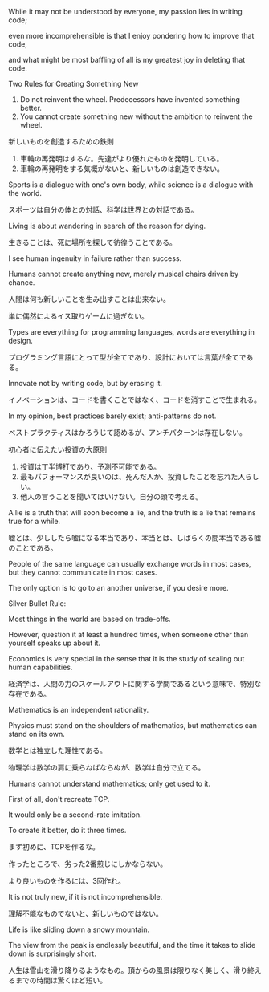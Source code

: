 While it may not be understood by everyone, my passion lies in writing code;

even more incomprehensible is that I enjoy pondering how to improve that code, 

and what might be most baffling of all is my greatest joy in deleting that code.



Two Rules for Creating Something New

1. Do not reinvent the wheel. Predecessors have invented something better.
1. You cannot create something new without the ambition to reinvent the wheel.

新しいものを創造するための鉄則
1. 車輪の再発明はするな。先達がより優れたものを発明している。
2. 車輪の再発明をする気概がないと、新しいものは創造できない。



Sports is a dialogue with one's own body, while science is a dialogue with the world.

スポーツは自分の体との対話、科学は世界との対話である。



Living is about wandering in search of the reason for dying.

生きることは、死に場所を探して彷徨うことである。



I see human ingenuity in failure rather than success.



Humans cannot create anything new, merely musical chairs driven by chance.

人間は何も新しいことを生み出すことは出来ない。

単に偶然によるイス取りゲームに過ぎない。



Types are everything for programming languages, words are everything in design.

プログラミング言語にとって型が全てであり、設計においては言葉が全てである。



Innovate not by writing code, but by erasing it.

イノベーションは、コードを書くことではなく、コードを消すことで生まれる。



In my opinion, best practices barely exist; anti-patterns do not.

ベストプラクティスはかろうじて認めるが、アンチパターンは存在しない。



初心者に伝えたい投資の大原則

1. 投資は丁半博打であり、予測不可能である。
2. 最もパフォーマンスが良いのは、死んだ人か、投資したことを忘れた人らしい。
3. 他人の言うことを聞いてはいけない。自分の頭で考える。



A lie is a truth that will soon become a lie, and the truth is a lie that remains true for a while.

嘘とは、少ししたら嘘になる本当であり、本当とは、しばらくの間本当である嘘のことである。



People of the same language can usually exchange words in most cases, but they cannot communicate in most cases.



The only option is to go to an another universe, if you desire more.



Silver Bullet Rule:

Most things in the world are based on trade-offs.

However, question it at least a hundred times, when someone other than yourself speaks up about it.



Economics is very special in the sense that it is the study of scaling out human capabilities.

経済学は、人間の力のスケールアウトに関する学問であるという意味で、特別な存在である。



Mathematics is an independent rationality.

Physics must stand on the shoulders of mathematics, but mathematics can stand on its own.

数学とは独立した理性である。

物理学は数学の肩に乗らねばならぬが、数学は自分で立てる。



Humans cannot understand mathematics; only get used to it.



First of all, don't recreate TCP.

It would only be a second-rate imitation.

To create it better, do it three times.

まず初めに、TCPを作るな。

作ったところで、劣った2番煎じにしかならない。

より良いものを作るには、3回作れ。



It is not truly new, if it is not incomprehensible.

理解不能なものでないと、新しいものではない。



Life is like sliding down a snowy mountain.

The view from the peak is endlessly beautiful, and the time it takes to slide down is surprisingly short.

人生は雪山を滑り降りるようなもの。頂からの風景は限りなく美しく、滑り終えるまでの時間は驚くほど短い。

